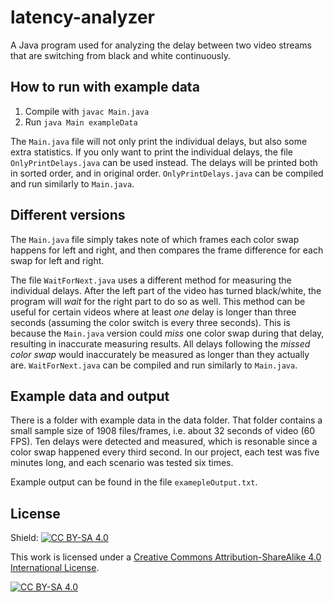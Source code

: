 # latency-analyzer
A Java program used for analyzing the delay between two video streams that are switching from black and white continuously.

## How to run with example data
1. Compile with `javac Main.java`
2. Run `java Main exampleData`

The `Main.java` file will not only print the individual delays, but also some extra statistics. If you only want to print the individual delays, the file `OnlyPrintDelays.java` can be used instead. The delays will be printed both in sorted order, and in original order. `OnlyPrintDelays.java` can be compiled and run similarly to `Main.java`.

## Different versions

The `Main.java` file simply takes note of which frames each color swap happens for left and right, and then compares the frame difference for each swap for left and right.

The file `WaitForNext.java` uses a different method for measuring the individual delays. After the left part of the video has turned black/white, the program will *wait* for the right part to do so as well. This method can be useful for certain videos where at least *one* delay is longer than three seconds (assuming the color switch is every three seconds). This is because the `Main.java` version could *miss* one color swap during that delay, resulting in inaccurate measuring results. All delays following the *missed color swap* would inaccurately be measured as longer than they actually are. `WaitForNext.java` can be compiled and run similarly to `Main.java`.

## Example data and output
There is a folder with example data in the data folder. That folder contains a small sample size of 1908 files/frames, i.e. about 32 seconds of video (60 FPS). Ten delays were detected and measured, which is resonable since a color swap happened every third second. In our project, each test was five minutes long, and each scenario was tested six times. 

Example output can be found in the file `examepleOutput.txt`.

## License
Shield: [![CC BY-SA 4.0][cc-by-sa-shield]][cc-by-sa]

This work is licensed under a
[Creative Commons Attribution-ShareAlike 4.0 International License][cc-by-sa].

[![CC BY-SA 4.0][cc-by-sa-image]][cc-by-sa]

[cc-by-sa]: http://creativecommons.org/licenses/by-sa/4.0/
[cc-by-sa-image]: https://licensebuttons.net/l/by-sa/4.0/88x31.png
[cc-by-sa-shield]: https://img.shields.io/badge/License-CC%20BY--SA%204.0-lightgrey.svg

